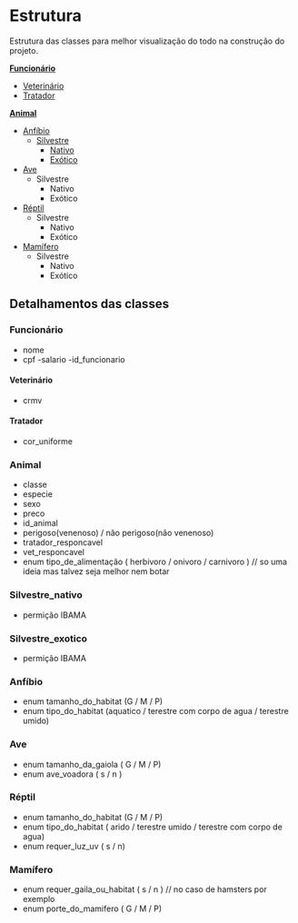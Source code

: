 # Estrutura

Estrutura das classes para melhor visualização do todo na construção do projeto.

[**Funcionário**](#funcionario)
  - [Veterinário](#veterinario)
  - [Tratador](#tratador)

[**Animal**](#animal)
  - [Anfíbio](#anfibio)
    - [Silvestre](#silvestre)
      - [Nativo](#nativo)
      - [Exótico](#nativo)
  - [Ave](#ave)
    - Silvestre
      - Nativo
      - Exótico
  - [Réptil](#reptil)
    - Silvestre
      - Nativo
      - Exótico
  - [Mamífero](#mamifero)
    - Silvestre
      - Nativo
      - Exótico

## Detalhamentos das classes
### Funcionário
  - nome
  - cpf
  -salario
  -id_funcionario

#### Veterinário
  - crmv

#### Tratador
  - cor_uniforme

### Animal
  - classe
  - especie
  - sexo
  - preco
  - id_animal
  - perigoso(venenoso) / não perigoso(não venenoso)
  - tratador_responcavel
  - vet_responcavel
  - enum tipo_de_alimentação ( herbivoro / onivoro / carnivoro ) // so uma ideia mas talvez seja melhor nem botar

### Silvestre_nativo
- permição IBAMA

### Silvestre_exotico
- permição IBAMA

### Anfíbio
  - enum tamanho_do_habitat (G / M / P)
  - enum tipo_do_habitat (aquatico / terestre com corpo de agua / terestre umido)

### Ave
  - enum tamanho_da_gaiola ( G / M / P)
  - enum ave_voadora ( s / n )

### Réptil
  - enum tamanho_do_habitat (G / M / P)
  - enum tipo_do_habitat ( arido / terestre umido / terestre com corpo de agua)
  - enum requer_luz_uv ( s / n)
  

### Mamífero
  - enum requer_gaila_ou_habitat ( s / n ) // no caso de hamsters por exemplo
  - enum porte_do_mamifero ( G / M / P)
